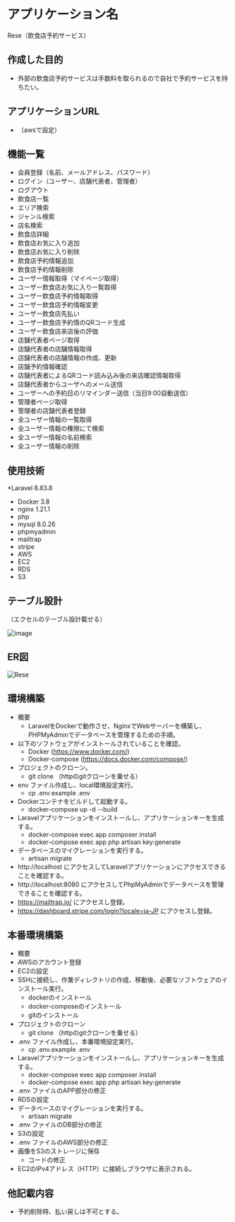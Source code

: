 # アプリケーション名
Rese（飲食店予約サービス）


## 作成した目的
* 外部の飲食店予約サービスは手数料を取られるので自社で予約サービスを持ちたい。

## アプリケーションURL
* （awsで設定）

## 機能一覧
* 会員登録（名前、メールアドレス、パスワード）
* ログイン（ユーザー、店舗代表者、管理者）
* ログアウト
* 飲食店一覧
* エリア検索
* ジャンル検索
* 店名検索
* 飲食店詳細
* 飲食店お気に入り追加
* 飲食店お気に入り削除
* 飲食店予約情報追加
* 飲食店予約情報削除
* ユーザー情報取得（マイページ取得）
* ユーザー飲食店お気に入り一覧取得
* ユーザー飲食店予約情報取得
* ユーザー飲食店予約情報変更
* ユーザー飲食店先払い
* ユーザー飲食店予約情のQRコード生成
* ユーザー飲食店来店後の評価
* 店舗代表者ページ取得
* 店舗代表者の店舗情報取得
* 店舗代表者の店舗情報の作成、更新
* 店舗予約情報確認
* 店舗代表者によるQRコード読み込み後の来店確認情報取得
* 店舗代表者からユーザへのメール送信
* ユーザーへの予約日のリマインダー送信（当日9:00自動送信）
* 管理者ページ取得
* 管理者の店舗代表者登録
* 全ユーザー情報の一覧取得
* 全ユーザー情報の権限にて検索
* 全ユーザー情報の名前検索
* 全ユーザー情報の削除

## 使用技術
*Laravel 8.83.8
* Docker 3.8
* nginx 1.21.1
* php 
* mysql 8.0.26
* phpmyadmin
* mailtrap
* stripe
* AWS
* EC2
* RDS
* S3

## テーブル設計
（エクセルのテーブル設計載せる）

![image](https://github.com/yuusakuhariya/Rese/assets/137383906/5addbb6b-99c2-4e6d-b65d-0a28f6a7d2e0)



## ER図
![Rese](https://github.com/yuusakuhariya/Rese/assets/137383906/2cd9e9ce-bd5d-4755-90f7-f9fe8995666c)


## 環境構築
* 概要
  * LaravelをDockerで動作させ、NginxでWebサーバーを構築し、PHPMyAdminでデータベースを管理するための手順。
* 以下のソフトウェアがインストールされていることを確認。
  * Docker (https://www.docker.com/)
  * Docker-compose (https://docs.docker.com/compose/)
* プロジェクトのクローン。
  * git clone （httpのgitクローンを乗せる）
* env ファイル作成し、local環境設定実行。
  * cp .env.example .env
* Dockerコンテナをビルドして起動する。
  * docker-compose up -d --build
* Laravelアプリケーションをインストールし、アプリケーションキーを生成する。
  * docker-compose exec app composer install
  * docker-compose exec app php artisan key:generate
* データベースのマイグレーションを実行する。
  * artisan migrate
* http://localhost にアクセスしてLaravelアプリケーションにアクセスできることを確認する。
* http://localhost:8080 にアクセスしてPhpMyAdminでデータベースを管理できることを確認する。
* https://mailtrap.io/ にアクセスし登録。
* https://dashboard.stripe.com/login?locale=ja-JP にアクセスし登録。

## 本番環境構築
* 概要
* AWSのアカウント登録
* EC2の設定
* SSHに接続し、作業ディレクトリの作成、移動後、必要なソフトウェアのインストール実行。
  * dockerのインストール
  * docker-composeのインストール
  * gitのインストール
* プロジェクトのクローン
  * git clone （httpのgitクローンを乗せる）
* .env ファイル作成し、本番環境設定実行。
  * cp .env.example .env
* Laravelアプリケーションをインストールし、アプリケーションキーを生成する。
  * docker-compose exec app composer install
  * docker-compose exec app php artisan key:generate 
* .env ファイルのAPP部分の修正
* RDSの設定
* データベースのマイグレーションを実行する。
  * artisan migrate
* .env ファイルのDB部分の修正
* S3の設定
* .env ファイルのAWS部分の修正
* 画像をS3のストレージに保存
  * コードの修正
* EC2のIPv4アドレス（HTTP）に接続しブラウザに表示される。

## 他記載内容
* 予約削除時、払い戻しは不可とする。
